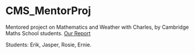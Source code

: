 # CMS_MentorProj
Mentored project on Mathematics and Weather with Charles, by Cambridge Maths School students.
[Our Report](https://docs.google.com/document/d/1sOC2uedtHi5yD9DAoLcADXBFWSRCgg7GMv2nVBsGI_w/edit?usp=sharing)

Students: Erik, Jasper, Rosie, Ernie.
